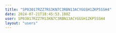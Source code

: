 ```yaml
---
title: "SP03017RZZ7RS3KN7C3RBN13ACYGGSH1ZKP5SSH4"
date: 2024-07-21T18:45:53.188Z
user: SP03017RZZ7RS3KN7C3RBN13ACYGGSH1ZKP5SSH4
layout: "users"
---
```

    